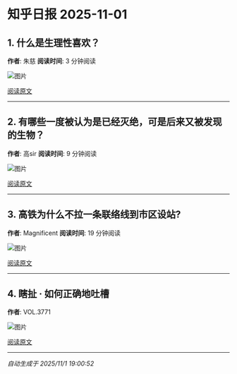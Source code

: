 # 知乎日报 2025-11-01

## 1. 什么是生理性喜欢？
**作者**: 朱慈
**阅读时间**: 3 分钟阅读

![图片](https://pic1.zhimg.com/v2-c86a7219de18ab23c390cf89ec27c7fb.jpg?source=8673f162)

[阅读原文](https://daily.zhihu.com/story/9785105)

---

## 2. 有哪些一度被认为是已经灭绝，可是后来又被发现的生物？
**作者**: 高sir
**阅读时间**: 9 分钟阅读

![图片](https://picx.zhimg.com/v2-dd546b4d60239a30d5e778661004309a.jpg?source=8673f162)

[阅读原文](https://daily.zhihu.com/story/9785111)

---

## 3. 高铁为什么不拉一条联络线到市区设站?
**作者**: Magnificent​
**阅读时间**: 19 分钟阅读

![图片](https://pica.zhimg.com/v2-3146326175e8efb9678548a5c044ba1a.jpg?source=8673f162)

[阅读原文](https://daily.zhihu.com/story/9785121)

---

## 4. 瞎扯 · 如何正确地吐槽
**作者**: VOL.3771

![图片](https://picx.zhimg.com/v2-3cb34e5ef4a52b44ddf998748ef0b535.jpg?source=8673f162)

[阅读原文](https://daily.zhihu.com/story/9784881)

---

*自动生成于 2025/11/1 19:00:52*